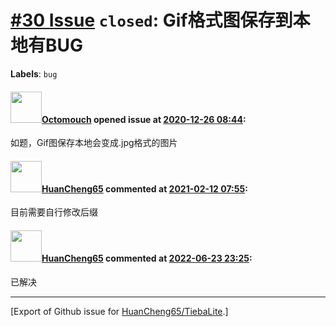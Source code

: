 # [\#30 Issue](https://github.com/HuanCheng65/TiebaLite/issues/30) `closed`: Gif格式图保存到本地有BUG
**Labels**: `bug`


#### <img src="https://avatars.githubusercontent.com/u/66351932?u=6d4b4c4b6380f0fdb936cc37f5b7f8f77b92dca8&v=4" width="50">[Octomouch](https://github.com/Octomouch) opened issue at [2020-12-26 08:44](https://github.com/HuanCheng65/TiebaLite/issues/30):

如题，Gif图保存本地会变成.jpg格式的图片

#### <img src="https://avatars.githubusercontent.com/u/22636177?u=5e5e656c62ba51f1661d80a6a0fd9ec098e5023b&v=4" width="50">[HuanCheng65](https://github.com/HuanCheng65) commented at [2021-02-12 07:55](https://github.com/HuanCheng65/TiebaLite/issues/30#issuecomment-778039347):

目前需要自行修改后缀

#### <img src="https://avatars.githubusercontent.com/u/22636177?u=5e5e656c62ba51f1661d80a6a0fd9ec098e5023b&v=4" width="50">[HuanCheng65](https://github.com/HuanCheng65) commented at [2022-06-23 23:25](https://github.com/HuanCheng65/TiebaLite/issues/30#issuecomment-1165006962):

已解决


-------------------------------------------------------------------------------



[Export of Github issue for [HuanCheng65/TiebaLite](https://github.com/HuanCheng65/TiebaLite).]
